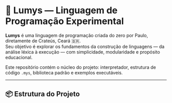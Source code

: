 # 🌱 Lumys — Linguagem de Programação Experimental

**Lumys** é uma linguagem de programação criada do zero por Paulo, diretamente de Crateús, Ceará 🇧🇷.  
Seu objetivo é explorar os fundamentos da construção de linguagens — da análise léxica à execução — com simplicidade, modularidade e propósito educacional.

Este repositório contém o núcleo do projeto: interpretador, estrutura de código `.mys`, biblioteca padrão e exemplos executáveis.

---

## 📦 Estrutura do Projeto


